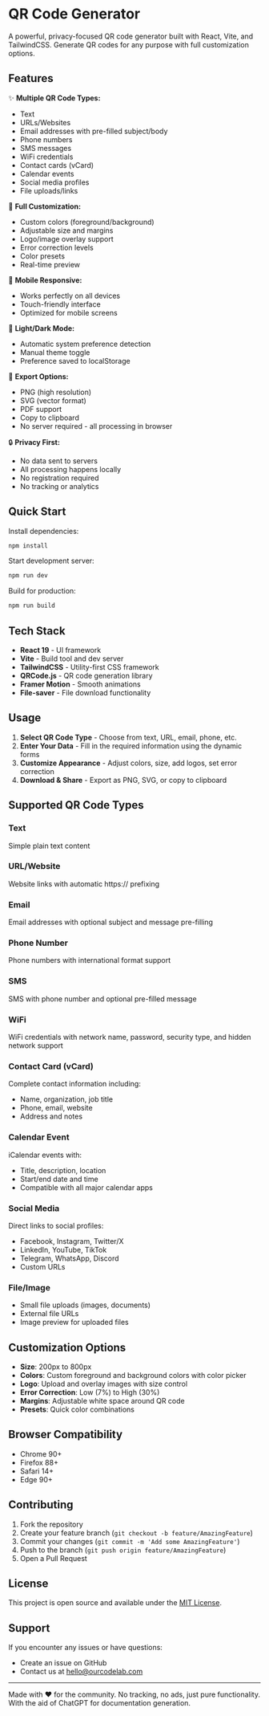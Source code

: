 # QR Code Generator

A powerful, privacy-focused QR code generator built with React, Vite, and TailwindCSS. Generate QR codes for any purpose with full customization options.

## Features

✨ **Multiple QR Code Types:**
- Text
- URLs/Websites
- Email addresses with pre-filled subject/body
- Phone numbers
- SMS messages
- WiFi credentials
- Contact cards (vCard)
- Calendar events
- Social media profiles
- File uploads/links

🎨 **Full Customization:**
- Custom colors (foreground/background)
- Adjustable size and margins
- Logo/image overlay support
- Error correction levels
- Color presets
- Real-time preview

📱 **Mobile Responsive:**
- Works perfectly on all devices
- Touch-friendly interface
- Optimized for mobile screens

🌙 **Light/Dark Mode:**
- Automatic system preference detection
- Manual theme toggle
- Preference saved to localStorage

💾 **Export Options:**
- PNG (high resolution)
- SVG (vector format)
- PDF support
- Copy to clipboard
- No server required - all processing in browser

🔒 **Privacy First:**
- No data sent to servers
- All processing happens locally
- No registration required
- No tracking or analytics

## Quick Start

Install dependencies:
```bash
npm install
```

Start development server:
```bash
npm run dev
```

Build for production:
```bash
npm run build
```

## Tech Stack

- **React 19** - UI framework
- **Vite** - Build tool and dev server  
- **TailwindCSS** - Utility-first CSS framework
- **QRCode.js** - QR code generation library
- **Framer Motion** - Smooth animations
- **File-saver** - File download functionality

## Usage

1. **Select QR Code Type** - Choose from text, URL, email, phone, etc.
2. **Enter Your Data** - Fill in the required information using the dynamic forms
3. **Customize Appearance** - Adjust colors, size, add logos, set error correction
4. **Download & Share** - Export as PNG, SVG, or copy to clipboard

## Supported QR Code Types

### Text
Simple plain text content

### URL/Website  
Website links with automatic https:// prefixing

### Email
Email addresses with optional subject and message pre-filling

### Phone Number
Phone numbers with international format support

### SMS
SMS with phone number and optional pre-filled message

### WiFi
WiFi credentials with network name, password, security type, and hidden network support

### Contact Card (vCard)
Complete contact information including:
- Name, organization, job title
- Phone, email, website
- Address and notes

### Calendar Event
iCalendar events with:
- Title, description, location
- Start/end date and time
- Compatible with all major calendar apps

### Social Media
Direct links to social profiles:
- Facebook, Instagram, Twitter/X
- LinkedIn, YouTube, TikTok
- Telegram, WhatsApp, Discord
- Custom URLs

### File/Image
- Small file uploads (images, documents)
- External file URLs
- Image preview for uploaded files

## Customization Options

- **Size**: 200px to 800px
- **Colors**: Custom foreground and background colors with color picker
- **Logo**: Upload and overlay images with size control
- **Error Correction**: Low (7%) to High (30%)
- **Margins**: Adjustable white space around QR code
- **Presets**: Quick color combinations

## Browser Compatibility

- Chrome 90+
- Firefox 88+
- Safari 14+
- Edge 90+

## Contributing

1. Fork the repository
2. Create your feature branch (`git checkout -b feature/AmazingFeature`)
3. Commit your changes (`git commit -m 'Add some AmazingFeature'`)
4. Push to the branch (`git push origin feature/AmazingFeature`)
5. Open a Pull Request

## License

This project is open source and available under the [MIT License](LICENSE).

## Support

If you encounter any issues or have questions:
- Create an issue on GitHub
- Contact us at hello@ourcodelab.com

---

Made with ❤️ for the community. No tracking, no ads, just pure functionality. With the aid of ChatGPT for documentation generation.
